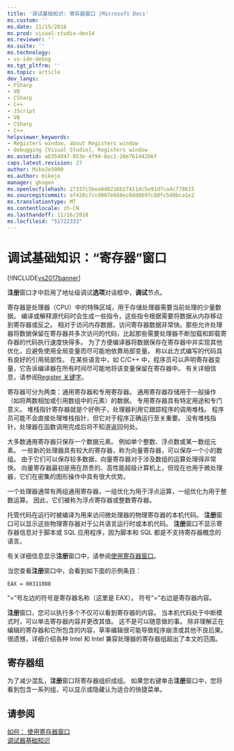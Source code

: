 ```yaml
---
title: '调试基础知识: 寄存器窗口 |Microsoft Docs'
ms.custom: ''
ms.date: 11/15/2016
ms.prod: visual-studio-dev14
ms.reviewer: ''
ms.suite: ''
ms.technology:
- vs-ide-debug
ms.tgt_pltfrm: ''
ms.topic: article
dev_langs:
- FSharp
- VB
- CSharp
- C++
- JScript
- VB
- CSharp
- C++
helpviewer_keywords:
- Registers window, about Registers window
- debugging [Visual Studio], Registers window
ms.assetid: ab354047-053e-4f94-8ac1-26e761442b6f
caps.latest.revision: 27
author: MikeJo5000
ms.author: mikejo
manager: ghogen
ms.openlocfilehash: 27337c5bea0d0216b27411dc5e91d7ca4c778615
ms.sourcegitcommit: af428c7ccd007e668ec0dd8697c88fc5d8bca1e2
ms.translationtype: MT
ms.contentlocale: zh-CN
ms.lasthandoff: 11/16/2018
ms.locfileid: "51722333"
---
```

# <a name="debugging-basics-registers-window"></a>调试基础知识：“寄存器”窗口
[!INCLUDE[vs2017banner](../includes/vs2017banner.md)]

**注册**窗口才中启用了地址级调试**选项**对话框中，**调试**节点。  
  
 寄存器是处理器（CPU）中的特殊区域，用于存储处理器需要当前处理的少量数据。 编译或解释源代码时会生成一些指令，这些指令根据需要将数据从内存移动到寄存器或反之。 相对于访问内存数据，访问寄存器数据非常快。那些允许处理器将数据保留在寄存器并多次访问的代码，比起那些需要处理器不断加载和卸载寄存器的代码执行速度快得多。 为了方便编译器将数据保存在寄存器中并实现其他优化，应避免使用全局变量而尽可能地依靠局部变量。 称以此方式编写的代码具有良好的引用局部性。 在某些语言中，如 C/C++ 中，程序员可以声明寄存器变量，它告诉编译器在所有时间尽可能地将该变量保留在寄存器中。 有关详细信息，请参阅[Register 关键字](http://msdn.microsoft.com/en-us/5b66905a-2f7f-4918-bb55-5e66d4bc50f9)。  
  
 寄存器可分为两类：通用寄存器和专用寄存器。 通用寄存器存储用于一般操作（如将两数相加或引用数组中的元素）的数据。 专用寄存器具有特定用途和专门意义。 堆栈指针寄存器就是个好例子，处理器利用它跟踪程序的调用堆栈。 程序员可能不会直接处理堆栈指针，但它对于程序正确运行至关重要。 没有堆栈指针，处理器在函数调用完成后将不知道返回何处。  
  
 大多数通用寄存器只保存一个数据元素。 例如单个整数、浮点数或某一数组元素。 一些新的处理器具有较大的寄存器，称为向量寄存器，可以保存一个小的数组。 由于它们可以保存较多数据，向量寄存器对于涉及数组的运算处理得非常快。 向量寄存器最初是用在昂贵的、高性能超级计算机上，但现在也用于微处理器，它们在密集的图形操作中具有很大优势。  
  
 一个处理器通常有两组通用寄存器，一组优化为用于浮点运算，一组优化为用于整数运算。 因此，它们被称为浮点寄存器或整数寄存器。  
  
 托管代码在运行时被编译为用来访问微处理器的物理寄存器的本机代码。 **注册**窗口可以显示这些物理寄存器对于公共语言运行时或本机代码。 **注册**窗口不显示寄存器信息对于脚本或 SQL 应用程序，因为脚本和 SQL 都是不支持寄存器概念的语言。  
  
 有关详细信息显示**注册**窗口中，请参阅[使用寄存器窗口](../debugger/how-to-use-the-registers-window.md)。  
  
 当您查看**注册**窗口中，会看到如下面的示例条目：  
  
```  
EAX = 003110D8  
```  
  
 “=”号左边的符号是寄存器名称（这里是 EAX）。 符号“=”右边是寄存器内容。  
  
 **注册**窗口，您可以执行多个不仅可以看到寄存器的内容。 当本机代码处于中断模式时，可以单击寄存器内容并更改其值。 这不是可以随意做的事。 除非理解正在编辑的寄存器和它所包含的内容，草率编辑很可能导致程序崩溃或其他不良后果。 很遗憾，详细介绍各种 Intel 和 Intel 兼容处理器的寄存器组超出了本文的范围。  
  
## <a name="register-groups"></a>寄存器组  
 为了减少混乱，**注册**窗口将寄存器组织成组。 如果您右键单击**注册**窗口中，您将看到包含一系列组，可以显示或隐藏认为适合的快捷菜单。  
  
## <a name="see-also"></a>请参阅  
 [如何： 使用寄存器窗口](../debugger/how-to-use-the-registers-window.md)   
 [调试器基础知识](../debugger/debugger-basics.md)





